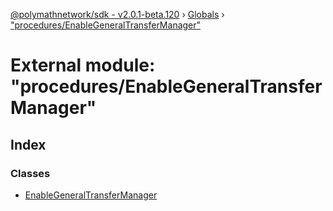 [@polymathnetwork/sdk - v2.0.1-beta.120](../README.md) › [Globals](../globals.md) › ["procedures/EnableGeneralTransferManager"](_procedures_enablegeneraltransfermanager_.md)

# External module: "procedures/EnableGeneralTransferManager"

## Index

### Classes

- [EnableGeneralTransferManager](../classes/_procedures_enablegeneraltransfermanager_.enablegeneraltransfermanager.md)
